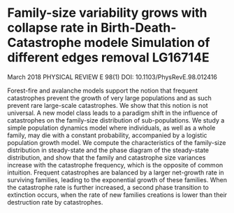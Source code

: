 # Family-size variability grows with collapse rate in Birth-Death-Catastrophe modele Simulation of different edges removal LG16714E
March 2018 PHYSICAL REVIEW E 98(1)
DOI: 10.1103/PhysRevE.98.012416

Forest-fire and avalanche models support the notion that frequent catastrophes prevent the growth of very large populations and as such prevent rare large-scale catastrophes. We show that this notion is not universal. A new model class leads to a paradigm shift in the influence of catastrophes on the family-size distribution of sub-populations. We study a simple population dynamics model where individuals, as well as a whole family, may die with a constant probability, accompanied by a logistic population growth model. We compute the characteristics of the family-size distribution in steady-state and the phase diagram of the steady-state distribution, and show that the family and catastrophe size variances increase with the catastrophe frequency, which is the opposite of common intuition. Frequent catastrophes are balanced by a larger net-growth rate in surviving families, leading to the exponential growth of these families. When the catastrophe rate is further increased, a second phase transition to extinction occurs, when the rate of new families creations is lower than their destruction rate by catastrophes.

